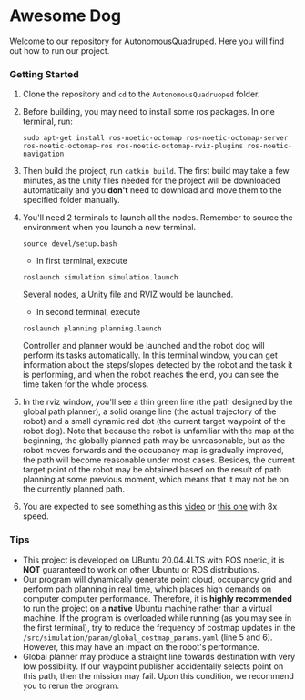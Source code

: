 # Awesome Dog 
Welcome to our repository  for AutonomousQuadruped. Here you will find out how to run our project.

### Getting Started  

1. Clone the repository and `cd` to the `AutonomousQuadruoped` folder.  

2. Before building, you may need to install some ros packages. In one terminal, run:  
    ```
    sudo apt-get install ros-noetic-octomap ros-noetic-octomap-server ros-noetic-octomap-ros ros-noetic-octomap-rviz-plugins ros-noetic-navigation
    ```

3. Then build the project, run `catkin build`. The first build may take a few minutes, as the unity files needed for the project will be downloaded automatically and you **don't** need to download and move them to the specified folder manually. 
4. You'll need 2 terminals to launch all the nodes. Remember to source the environment when you launch a new terminal. 
    ```
    source devel/setup.bash
    ```

    - In first terminal, execute  
    ```
    roslaunch simulation simulation.launch
    ```
    Several nodes, a Unity file and RVIZ would be launched.  

    
    - In second terminal, execute 
    ```
    roslaunch planning planning.launch
    ```
    Controller and planner would be launched and the robot dog will perform its tasks automatically. In this terminal window, you can get information about the steps/slopes detected by the robot and the task it is performing, and when the robot reaches the end, you can see the time taken for the whole process.   


5. In the rviz window, you'll see a thin green line (the path designed by the global path planner), a solid orange line (the actual trajectory of the robot) and a small dynamic red dot (the current target waypoint of the robot dog). Note that because the robot is unfamiliar with the map at the beginning, the globally planned path may be unreasonable, but as the robot moves forwards and the occupancy map is gradually improved, the path will become reasonable under most cases. Besides, the current target point of the robot may be obtained based on the result of path planning at some previous moment, which means that it may not be on the currently planned path.

6. You are expected to see something as this [video](https://drive.google.com/file/d/1SIjrDl93RdoaB7c93GNVHmsPp5w93V0a/view?usp=sharing) or [this one](https://drive.google.com/file/d/1Ev4BGYuUePXea4E4gV0mWkTVYtVBBhBW/view?usp=sharing) with 8x speed.

### Tips

- This project is developed on UBuntu 20.04.4LTS with ROS noetic, it is **NOT** guaranteed to work on other Ubuntu or ROS distributions.
- Our program will dynamically generate point cloud, occupancy grid and perform path planning in real time, which places high demands on computer computer performance. Therefore, it is **highly recommended** to run the project on a **native** Ubuntu machine rather than a virtual machine. If the program is overloaded while running (as you may see in the first terminal), try to reduce the frequency of costmap updates in the `/src/simulation/param/global_costmap_params.yaml` (line 5 and 6).  However, this may have an impact on the robot's performance.  
- Global planner may produce a straight line towards destination with very low possibility. If our waypoint publisher accidentally selects point on this path, then the mission may fail. Upon this condition, we recommend you to rerun the program.

